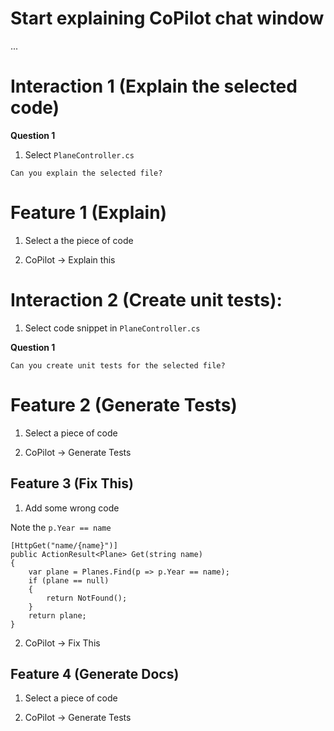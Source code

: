 # Start explaining CoPilot chat window

...

# Interaction 1 (Explain the selected code)

**Question 1**

1. Select `PlaneController.cs`

```
Can you explain the selected file?
```

# Feature 1 (Explain)

1. Select a the piece of code

2. CoPilot -> Explain this

# Interaction 2 (Create unit tests):

1. Select code snippet in `PlaneController.cs`

**Question 1**

```
Can you create unit tests for the selected file?
```

# Feature 2 (Generate Tests)

1. Select a piece of code

2. CoPilot -> Generate Tests

## Feature 3 (Fix This)

1. Add some wrong code

Note the `p.Year == name`

```
[HttpGet("name/{name}")]
public ActionResult<Plane> Get(string name)
{
    var plane = Planes.Find(p => p.Year == name);
    if (plane == null)
    {
        return NotFound();
    }
    return plane;
}
```

2. CoPilot -> Fix This

## Feature 4 (Generate Docs)

1. Select a piece of code

2. CoPilot -> Generate Tests
